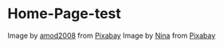 # Home-Page-test
Image by <a href="https://pixabay.com/users/amod2008-9658028/?utm_source=link-attribution&utm_medium=referral&utm_campaign=image&utm_content=4017760">amod2008</a> from <a href="https://pixabay.com//?utm_source=link-attribution&utm_medium=referral&utm_campaign=image&utm_content=4017760">Pixabay</a>
Image by <a href="https://pixabay.com/users/strichpunkt-2136421/?utm_source=link-attribution&utm_medium=referral&utm_campaign=image&utm_content=2407297">Nina</a> from <a href="https://pixabay.com//?utm_source=link-attribution&utm_medium=referral&utm_campaign=image&utm_content=2407297">Pixabay</a>
